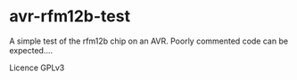 avr-rfm12b-test
===============

A simple test of the rfm12b chip on an AVR. Poorly commented code can be expected.... 

Licence GPLv3